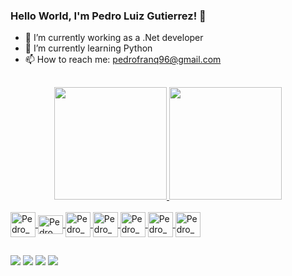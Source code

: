 ### Hello World, I'm Pedro Luiz Gutierrez! 🤘



- 🔭 I’m currently working as a .Net developer
- 🌱 I’m currently learning Python
- 📫 How to reach me: pedrofranq96@gmail.com
 
 ##
 
<div align="center">
  <a href="https://github.com/pedrofranq96">
  <img height="180em" src="https://github-readme-stats.vercel.app/api?username=pedrofranq96&show_icons=true&theme=dark&include_all_commits=true&count_private=true"/>
  <img height="180em" src="https://github-readme-stats.vercel.app/api/top-langs/?username=pedrofranq96&layout=compact&langs_count=7&theme=dark"/>
</div>
  
</div style="display: inline_block"><br>
<img align="center" alt="Pedro_Azure" heigth="30" width="40"src="https://cdn.jsdelivr.net/gh/devicons/devicon/icons/azure/azure-original.svg" />
<img align="center" alt="Pedro_Csharp" height="30" width="40"src="https://cdn.jsdelivr.net/gh/devicons/devicon/icons/csharp/csharp-original.svg" />
<img align="center" alt="Pedro_dCore" heigh="30" width="40"src="https://cdn.jsdelivr.net/gh/devicons/devicon/icons/dotnetcore/dotnetcore-original.svg" />
<img align="center" alt="Pedro_Python" heigh="30" width="40"src="https://cdn.jsdelivr.net/gh/devicons/devicon/icons/python/python-original.svg" />
<img align="center" alt="Pedro_MvS" heigh="30" width="40"src="https://cdn.jsdelivr.net/gh/devicons/devicon/icons/visualstudio/visualstudio-plain.svg" />
<img align="center" alt="Pedro_MvSc" heigh="30" width="40"src="https://cdn.jsdelivr.net/gh/devicons/devicon/icons/vscode/vscode-original.svg" />
<img align="center" alt="Pedro_Msql" heigh="30" width="40"src="https://cdn.jsdelivr.net/gh/devicons/devicon/icons/mysql/mysql-original-wordmark.svg" />

##

<div> 
  <a href="https://www.instagram.com/pl_guti" target="_blank"><img src="https://img.shields.io/badge/-Instagram-%23E4405F?style=for-the-badge&logo=instagram&logoColor=white" target="_blank"></a>
 <a href="https://discord.com/channels/@me" target="_blank"><img src="https://img.shields.io/badge/Discord-7289DA?style=for-the-badge&logo=discord&logoColor=white" target="_blank"></a> 
  <a href = "mailto:pedrofranq96@gmail.com"><img src="https://img.shields.io/badge/-Gmail-%23333?style=for-the-badge&logo=gmail&logoColor=white" target="_blank"></a>
  <a href="https://www.linkedin.com/in/pedro-luiz-gutierrez-4a06711b9/" target="_blank"><img src="https://img.shields.io/badge/-LinkedIn-%230077B5?style=for-the-badge&logo=linkedin&logoColor=white" target="_blank"></a>   
  
  
  
</div>
